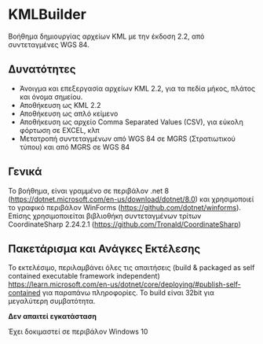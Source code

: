 ﻿# KMLBuilder

Βοήθημα δημιουργίας αρχείων KML με την έκδοση 2.2, από συντεταγμένες WGS 84.

## Δυνατότητες

* Άνοιγμα και επεξεργασία αρχείων KML 2.2, για τα πεδία μήκος, πλάτος και όνομα σημείου.
* Αποθήκευση ως KML 2.2
* Αποθήκευση ως απλό κείμενο
* Αποθήκευση ως αρχείο Comma Separated Values (CSV), για εύκολη φόρτωση σε EXCEL, κλπ
* Μετατροπή συντεταγμένων από WGS 84 σε MGRS (Στρατιωτικού τύπου) και από MGRS σε WGS 84

## Γενικά

Το βοήθημα, είναι γραμμένο σε περιβάλον .net 8 (https://dotnet.microsoft.com/en-us/download/dotnet/8.0) 
και χρησιμοποιεί το γραφικό περιβάλον WinForms (https://github.com/dotnet/winforms).
Επίσης χρησιμοποιείται βιβλιοθήκη συντεταγμένων τρίτων CoordinateSharp 2.24.2.1 (https://github.com/Tronald/CoordinateSharp)

## Πακετάρισμα και Ανάγκες Εκτέλεσης

Το εκτελέσιμο, περιλαμβάνει όλες τις απαιτήσεις (build & packaged as self contained executable framework independent)
https://learn.microsoft.com/en-us/dotnet/core/deploying/#publish-self-contained για παραπάνω πληροφορίες.
Το build είναι 32bit για μεγαλύτερη συμβατότητα.

**Δεν απαιτεί εγκατάσταση**

Έχει δοκιμαστεί σε περιβάλον Windows 10